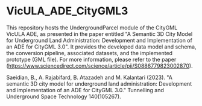 # VicULA_ADE_CityGML3
This repository hosts the UndergroundParcel module of the CityGML VicULA ADE, as presented in the paper entitled "A Semantic 3D City Model for Underground Land Administration: Development and Implementation of an ADE for CityGML 3.0". It provides the developed data model and schema, the conversion pipeline, associated datasets, and the implemented prototype (GML file). For more information, please refer to the paper (https://www.sciencedirect.com/science/article/pii/S0886779823002870).

Saeidian, B., A. Rajabifard, B. Atazadeh and M. Kalantari (2023). "A semantic 3D city model for underground land administration: Development and implementation of an ADE for CityGML 3.0." Tunnelling and Underground Space Technology 140(105267).
